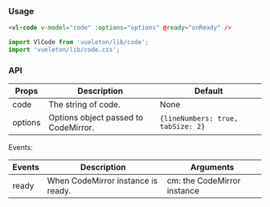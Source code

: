 ### Usage

``` html
<vl-code v-model="code" :options="options" @ready="onReady" />
```

``` js
import VlCode from 'vueleton/lib/code';
import 'vueleton/lib/code.css';
```

### API

Props         | Description                         | Default
--------------|-------------------------------------|---------
code          | The string of code.                 | None
options       | Options object passed to CodeMirror. | `{lineNumbers: true, tabSize: 2}`

Events:

Events        | Description                         | Arguments
--------------|-------------------------------------|-----------
ready         | When CodeMirror instance is ready.  | cm: the CodeMirror instance
